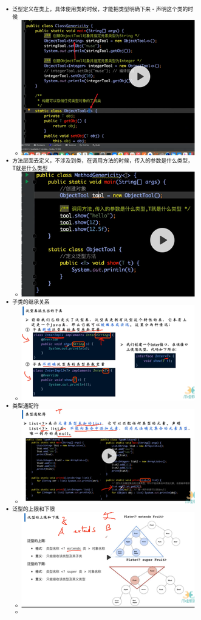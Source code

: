 - 泛型定义在类上，具体使用类的时候，才能把类型明确下来 - 声明这个类的时候
	- ![image.png](../assets/image_1712992224101_0.png)
- 方法层面去定义，不涉及到类，在调用方法的时候，传入的参数是什么类型，T就是什么类型
	- ![image.png](../assets/image_1712992298118_0.png)
- 子类的继承关系
	- ![image.png](../assets/image_1712992369471_0.png)
- 类型通配符
	- ![image.png](../assets/image_1712992614573_0.png)
- 泛型的上限和下限
	- ![image.png](../assets/image_1712992871521_0.png)
	-